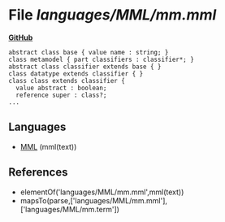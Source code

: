 # File _languages/MML/mm.mml_
**[GitHub](https://github.com/softlang/yas/blob/master/languages/MML/mm.mml)**
```
abstract class base { value name : string; }
class metamodel { part classifiers : classifier*; }
abstract class classifier extends base { }
class datatype extends classifier { }
class class extends classifier {
  value abstract : boolean;
  reference super : class?;
...
```

## Languages
* [MML](../languages/MML.md) (mml(text))

## References
* elementOf('languages/MML/mm.mml',mml(text))
* mapsTo(parse,['languages/MML/mm.mml'],['languages/MML/mm.term'])
